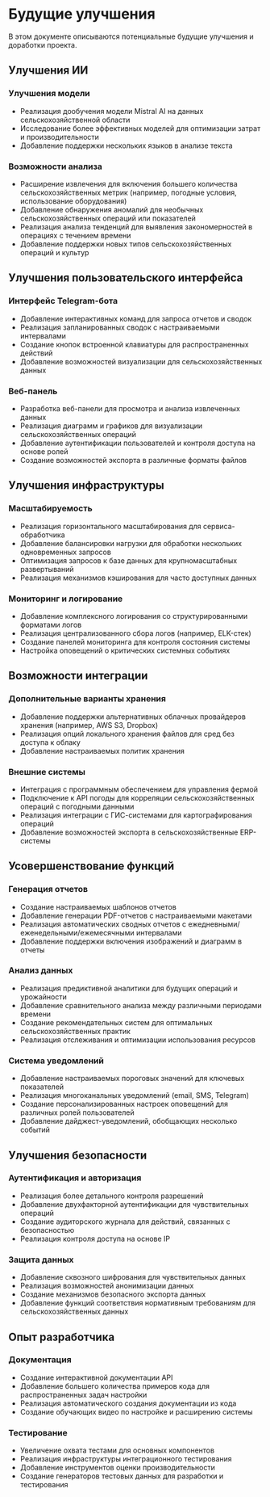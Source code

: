 # Будущие улучшения

В этом документе описываются потенциальные будущие улучшения и доработки проекта.

## Улучшения ИИ

### Улучшения модели
- Реализация дообучения модели Mistral AI на данных сельскохозяйственной области
- Исследование более эффективных моделей для оптимизации затрат и производительности
- Добавление поддержки нескольких языков в анализе текста

### Возможности анализа
- Расширение извлечения для включения большего количества сельскохозяйственных метрик (например, погодные условия, использование оборудования)
- Добавление обнаружения аномалий для необычных сельскохозяйственных операций или показателей
- Реализация анализа тенденций для выявления закономерностей в операциях с течением времени
- Добавление поддержки новых типов сельскохозяйственных операций и культур

## Улучшения пользовательского интерфейса

### Интерфейс Telegram-бота
- Добавление интерактивных команд для запроса отчетов и сводок
- Реализация запланированных сводок с настраиваемыми интервалами
- Создание кнопок встроенной клавиатуры для распространенных действий
- Добавление возможностей визуализации для сельскохозяйственных данных

### Веб-панель
- Разработка веб-панели для просмотра и анализа извлеченных данных
- Реализация диаграмм и графиков для визуализации сельскохозяйственных операций
- Добавление аутентификации пользователей и контроля доступа на основе ролей
- Создание возможностей экспорта в различные форматы файлов

## Улучшения инфраструктуры

### Масштабируемость
- Реализация горизонтального масштабирования для сервиса-обработчика
- Добавление балансировки нагрузки для обработки нескольких одновременных запросов
- Оптимизация запросов к базе данных для крупномасштабных развертываний
- Реализация механизмов кэширования для часто доступных данных

### Мониторинг и логирование
- Добавление комплексного логирования со структурированными форматами логов
- Реализация централизованного сбора логов (например, ELK-стек)
- Создание панелей мониторинга для контроля состояния системы
- Настройка оповещений о критических системных событиях

## Возможности интеграции

### Дополнительные варианты хранения
- Добавление поддержки альтернативных облачных провайдеров хранения (например, AWS S3, Dropbox)
- Реализация опций локального хранения файлов для сред без доступа к облаку
- Добавление настраиваемых политик хранения

### Внешние системы
- Интеграция с программным обеспечением для управления фермой
- Подключение к API погоды для корреляции сельскохозяйственных операций с погодными данными
- Реализация интеграции с ГИС-системами для картографирования операций
- Добавление возможностей экспорта в сельскохозяйственные ERP-системы

## Усовершенствование функций

### Генерация отчетов
- Создание настраиваемых шаблонов отчетов
- Добавление генерации PDF-отчетов с настраиваемыми макетами
- Реализация автоматических сводных отчетов с ежедневными/еженедельными/ежемесячными интервалами
- Добавление поддержки включения изображений и диаграмм в отчеты

### Анализ данных
- Реализация предиктивной аналитики для будущих операций и урожайности
- Добавление сравнительного анализа между различными периодами времени
- Создание рекомендательных систем для оптимальных сельскохозяйственных практик
- Реализация отслеживания и оптимизации использования ресурсов

### Система уведомлений
- Добавление настраиваемых пороговых значений для ключевых показателей
- Реализация многоканальных уведомлений (email, SMS, Telegram)
- Создание персонализированных настроек оповещений для различных ролей пользователей
- Добавление дайджест-уведомлений, обобщающих несколько событий

## Улучшения безопасности

### Аутентификация и авторизация
- Реализация более детального контроля разрешений
- Добавление двухфакторной аутентификации для чувствительных операций
- Создание аудиторского журнала для действий, связанных с безопасностью
- Реализация контроля доступа на основе IP

### Защита данных
- Добавление сквозного шифрования для чувствительных данных
- Реализация возможностей анонимизации данных
- Создание механизмов безопасного экспорта данных
- Добавление функций соответствия нормативным требованиям для сельскохозяйственных данных

## Опыт разработчика

### Документация
- Создание интерактивной документации API
- Добавление большего количества примеров кода для распространенных задач настройки
- Реализация автоматического создания документации из кода
- Создание обучающих видео по настройке и расширению системы

### Тестирование
- Увеличение охвата тестами для основных компонентов
- Реализация инфраструктуры интеграционного тестирования
- Добавление инструментов оценки производительности
- Создание генераторов тестовых данных для разработки и тестирования 